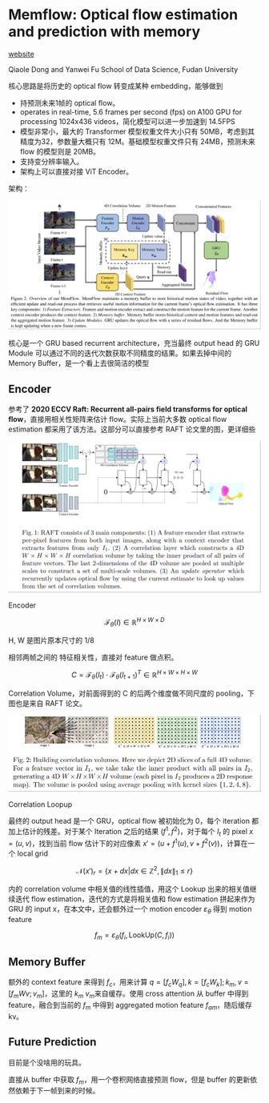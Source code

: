 # Memflow: Optical flow estimation and prediction with memory

[website](https://dqiaole.github.io/MemFlow/)

Qiaole Dong and Yanwei Fu
School of Data Science, Fudan University

核心思路是将历史的 optical flow 转变成某种 embedding，能够做到
- 持预测未来1帧的 optical flow。
- operates in real-time, 5.6 frames per second (fps) on A100 GPU for processing 1024x436 videos，简化模型可以进一步加速到 14.5FPS
- 模型非常小，最大的 Transformer 模型权重文件大小只有 50MB，考虑到其精度为32，参数量大概只有 12M。基础模型权重文件只有 24MB，预测未来 flow 的模型则是 20MB。
- 支持变分辨率输入。
- 架构上可以直接对接 ViT Encoder。

架构：

![](../imgs/MemFlow.png)

核心是一个 GRU based recurrent architecture，充当最终 output head 的 GRU Module 可以通过不同的迭代次数获取不同精度的结果。如果去掉中间的 Memory Buffer，是一个看上去很简洁的模型

## Encoder

参考了 **2020 ECCV Raft: Recurrent all-pairs field transforms for optical flow**，直接用相关性矩阵来估计 flow。实际上当前大多数 optical flow estimation 都采用了该方法。这部分可以直接参考 RAFT 论文里的图，更详细些

![raft](../imgs/2020RAFT.png)

Encoder

$$\mathcal{F}_\theta(I) \in \mathbb{R}^{H\times W\times D}$$

H, W 是图片原本尺寸的 1/8

相邻两帧之间的 特征相关性，直接对 feature 做点积。

$$C = \mathcal{F}_\theta(I_t) \cdot \mathcal{F}_\theta(I_{t+1})^T \in \mathbb{R}^{H\times W\times H\times W}$$

Correlation Volume，对前面得到的 C 的后两个维度做不同尺度的 pooling，下图也是来自 RAFT 论文。

![CVolume](../imgs/2020RAFTVolume.png)

Correlation Loopup

最终的 output head 是一个 GRU，optical flow 被初始化为 0，每个 iteration 都加上估计的残差。对于某个 Iteration 之后的结果 $(f^1, f^2)$，对于每个 $I_t$ 的 pixel $x=(u,v)$，找到当前 flow 估计下的对应像素 $x'=(u+f^1(u), v+ f^2(v))$，计算在一个 local grid 

$$\mathcal{N}(x')_r = \{x+ dx | dx\in \mathbb{Z}^2, \lVert dx \rVert_1\leq r\}$$

内的 correlation volume 中相关值的线性插值，用这个 Lookup 出来的相关值继续迭代 flow estimation，迭代的方式是将相关值和 flow estimation 拼起来作为 GRU 的 input x，在本文中，还会额外过一个 motion encoder $\varepsilon_\theta$ 得到 motion feature

$$
f_m = \varepsilon_\theta(f_i, \text{LookUp}(C, f_i))
$$

## Memory Buffer

额外的 context feature 来得到 $f_c$，用来计算 $q=[f_cW_q], k=[f_cW_k];k_m, v=[f_mWv;v_m]$，这里的 $k_m$ $v_m$来自缓存。使用 cross attention 从 buffer 中得到 feature，融合到当前的 $f_m$ 中得到 aggregated motion feature $f_{am}$，随后缓存 kv。

## Future Prediction

目前是个没啥用的玩具。

直接从 buffer 中获取 $f_m$，用一个卷积网络直接预测 flow，但是 buffer 的更新依然依赖于下一帧到来的时候。
